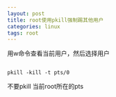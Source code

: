 ```yaml
---
layout: post
title: root使用pkill强制踢其他用户
categories: linux 
tags: root
---
```


用w命令查看当前用户，然后选择用户

```

pkill -kill -t pts/0

```

不要pkill 当前root所在的pts
